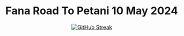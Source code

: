 <div align="center">
<center>
  <h1>
    Fana Road To Petani 10 May 2024
  </h1>
</center>
  <a href="https://git.io/streak-stats">
    <img src="https://streak-stats.demolab.com/?user=MasFana&theme=dark&hide_border=false&background=0d1117" alt="GitHub Streak"/>
  </a>
</div>
